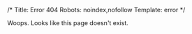/*
Title: Error 404
Robots: noindex,nofollow
Template: error
*/

Woops. Looks like this page doesn't exist.
